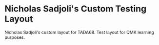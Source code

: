# Nicholas Sadjoli's Custom Testing Layout

Nicholas Sadjoli's custom layout for TADA68. Test layout for QMK learning purposes.